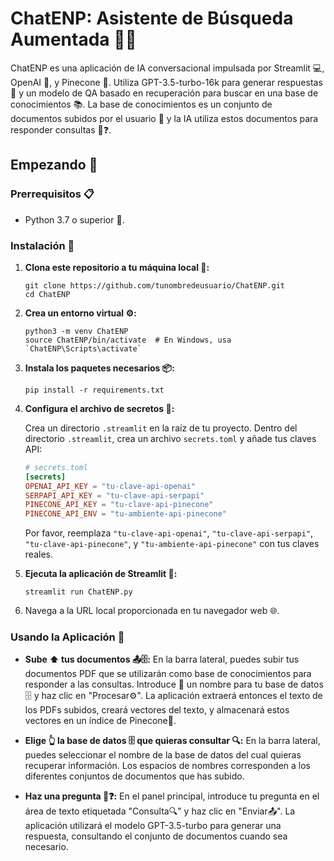 # ChatENP: Asistente de Búsqueda Aumentada 🤖✨

ChatENP es una aplicación de IA conversacional impulsada por Streamlit 💻, OpenAI 🧠, y Pinecone 🌲. Utiliza GPT-3.5-turbo-16k para generar respuestas 💬 y un modelo de QA basado en recuperación para buscar en una base de conocimientos 📚. La base de conocimientos es un conjunto de documentos subidos por el usuario 👤 y la IA utiliza estos documentos para responder consultas 💭❓.

## Empezando 🚀

### Prerrequisitos 📋
- Python 3.7 o superior 🐍.

### Instalación 🔧

1. **Clona este repositorio a tu máquina local 💾:**
    ```
    git clone https://github.com/tunombredeusuario/ChatENP.git
    cd ChatENP
    ```

2. **Crea un entorno virtual ⚙️:**
    ```
    python3 -m venv ChatENP
    source ChatENP/bin/activate  # En Windows, usa `ChatENP\Scripts\activate`
    ```

3. **Instala los paquetes necesarios 📦:**
    ```
    pip install -r requirements.txt
    ```

4. **Configura el archivo de secretos 🔑:**

    Crea un directorio `.streamlit` en la raíz de tu proyecto. Dentro del directorio `.streamlit`, crea un archivo `secrets.toml` y añade tus claves API:
    ```toml
    # secrets.toml
    [secrets]
    OPENAI_API_KEY = "tu-clave-api-openai"
    SERPAPI_API_KEY = "tu-clave-api-serpapi"
    PINECONE_API_KEY = "tu-clave-api-pinecone"
    PINECONE_API_ENV = "tu-ambiente-api-pinecone"
    ```
    Por favor, reemplaza `"tu-clave-api-openai"`, `"tu-clave-api-serpapi"`, `"tu-clave-api-pinecone"`, y `"tu-ambiente-api-pinecone"` con tus claves reales.

5. **Ejecuta la aplicación de Streamlit 💫:**
    ```
    streamlit run ChatENP.py
    ```
6. Navega a la URL local proporcionada en tu navegador web 🌐.

### Usando la Aplicación 📲

- **Sube ⬆️ tus documentos 📤🗄️:** En la barra lateral, puedes subir tus documentos PDF que se utilizarán como base de conocimientos para responder a las consultas. Introduce 📝 un nombre para tu base de datos 🗄️ y haz clic en "Procesar⚙️". La aplicación extraerá entonces el texto de los PDFs subidos, creará vectores del texto, y almacenará estos vectores en un índice de Pinecone🌲.
  
- **Elige 👆 la base de datos 🗄️ que quieras consultar 🔍:** En la barra lateral, puedes seleccionar el nombre de la base de datos del cual quieras recuperar información. Los espacios de nombres corresponden a los diferentes conjuntos de documentos que has subido.
  
- **Haz una pregunta 💭❓:** En el panel principal, introduce tu pregunta en el área de texto etiquetada "Consulta🔍" y haz clic en "Enviar📤". La aplicación utilizará el modelo GPT-3.5-turbo para generar una respuesta, consultando el conjunto de documentos cuando sea necesario.
